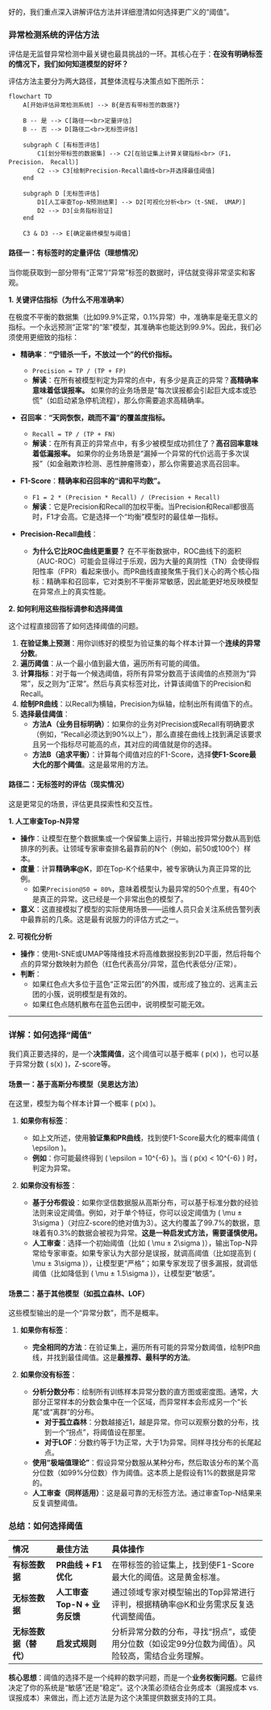 好的，我们重点深入讲解评估方法并详细澄清如何选择更广义的“阈值”。

### 异常检测系统的评估方法

评估是无监督异常检测中最关键也最具挑战的一环。其核心在于：**在没有明确标签的情况下，我们如何知道模型的好坏？**

评估方法主要分为两大路径，其整体流程与决策点如下图所示：

```mermaid
flowchart TD
    A[开始评估异常检测系统] --> B{是否有带标签的数据?}

    B -- 是 --> C[路径一<br>定量评估]
    B -- 否 --> D[路径二<br>无标签评估]

    subgraph C [有标签评估]
        C1[划分带标签的数据集] --> C2[在验证集上计算关键指标<br>（F1， Precision， Recall）]
        C2 --> C3[绘制Precision-Recall曲线<br>并选择最佳阈值]
    end

    subgraph D [无标签评估]
        D1[人工审查Top-N预测结果] --> D2[可视化分析<br>（t-SNE， UMAP）]
        D2 --> D3[业务指标验证]
    end

    C3 & D3 --> E[确定最终模型与阈值]
```

#### 路径一：有标签时的定量评估（理想情况）

当你能获取到一部分带有“正常”/“异常”标签的数据时，评估就变得非常坚实和客观。

**1. 关键评估指标（为什么不用准确率）**

在极度不平衡的数据集（比如99.9%正常，0.1%异常）中，准确率是毫无意义的指标。一个永远预测“正常”的“笨”模型，其准确率也能达到99.9%。因此，我们必须使用更细致的指标：

*   **精确率**：**“宁错杀一千，不放过一个”的代价指标。**
    *   `Precision = TP / (TP + FP)`
    *   **解读**：在所有被模型判定为异常的点中，有多少是真正的异常？**高精确率意味着低误报率。** 如果你的业务场景是“每次误报都会引起巨大成本或恐慌”（如启动紧急停机流程），那么你需要追求高精确率。

*   **召回率**：**“天网恢恢，疏而不漏”的覆盖度指标。**
    *   `Recall = TP / (TP + FN)`
    *   **解读**：在所有真正的异常点中，有多少被模型成功抓住了？**高召回率意味着低漏报率。** 如果你的业务场景是“漏掉一个异常的代价远高于多次误报”（如金融欺诈检测、恶性肿瘤筛查），那么你需要追求高召回率。

*   **F1-Score**：**精确率和召回率的“调和平均数”。**
    *   `F1 = 2 * (Precision * Recall) / (Precision + Recall)`
    *   **解读**：它是Precision和Recall的加权平衡。当Precision和Recall都很高时，F1才会高。它是选择一个“均衡”模型时的最佳单一指标。

*   **Precision-Recall曲线**：
    *   **为什么它比ROC曲线更重要？** 在不平衡数据中，ROC曲线下的面积（AUC-ROC）可能会显得过于乐观，因为大量的真阴性（TN）会使得假阳性率（FPR）看起来很小。而PR曲线直接聚焦于我们关心的两个核心指标：精确率和召回率，它对类别不平衡非常敏感，因此能更好地反映模型在异常点上的真实性能。

**2. 如何利用这些指标调参和选择阈值**

这个过程直接回答了如何选择阈值的问题。

1.  **在验证集上预测**：用你训练好的模型为验证集的每个样本计算一个**连续的异常分数**。
2.  **遍历阈值**：从一个最小值到最大值，遍历所有可能的阈值。
3.  **计算指标**：对于每一个候选阈值，将所有异常分数高于该阈值的点预测为“异常”，反之则为“正常”。然后与真实标签对比，计算该阈值下的Precision和Recall。
4.  **绘制PR曲线**：以Recall为横轴，Precision为纵轴，绘制出所有阈值下的点。
5.  **选择最佳阈值**：
    *   **方法A（业务目标明确）**：如果你的业务对Precision或Recall有明确要求（例如，“Recall必须达到90%以上”），那么直接在曲线上找到满足该要求且另一个指标尽可能高的点，其对应的阈值就是你的选择。
    *   **方法B（追求平衡）**：计算每个阈值对应的F1-Score，选择**使F1-Score最大化的那个阈值**。这是最常用的方法。

#### 路径二：无标签时的评估（现实情况）

这是更常见的场景，评估更具探索性和交互性。

**1. 人工审查Top-N异常**

*   **操作**：让模型在整个数据集或一个保留集上运行，并输出按异常分数从高到低排序的列表。让领域专家审查排名最靠前的N个（例如，前50或100个）样本。
*   **度量**：计算**精确率@K**，即在Top-K个结果中，被专家确认为真正异常的比例。
    *   如果`Precision@50 = 80%`，意味着模型认为最异常的50个点里，有40个是真正的异常。这已经是一个非常出色的模型了。
*   **意义**：这直接模拟了模型的实际使用场景——运维人员只会关注系统告警列表中最靠前的几条。这是最有说服力的评估方式之一。

**2. 可视化分析**

*   **操作**：使用t-SNE或UMAP等降维技术将高维数据投影到2D平面，然后将每个点的异常分数映射为颜色（红色代表高分/异常，蓝色代表低分/正常）。
*   **判断**：
    *   如果红色点大多位于蓝色“正常云团”的外围，或形成了独立的、远离主云团的小簇，说明模型是有效的。
    *   如果红色点随机散布在蓝色云团中，说明模型可能无效。

---

### 详解：如何选择“阈值”

我们真正要选择的，是一个**决策阈值**，这个阈值可以基于概率 \( p(x) \)，也可以基于异常分数 \( s(x) \)，Z-score等。

#### 场景一：基于高斯分布模型（吴恩达方法）

在这里，模型为每个样本计算一个概率 \( p(x) \)。

1.  **如果你有标签**：
    *   如上文所述，使用**验证集和PR曲线**，找到使F1-Score最大化的概率阈值 \( \epsilon \)。
    *   **例如**：你可能最终得到 \( \epsilon = 10^{-6} \)。当 \( p(x) < 10^{-6} \) 时，判定为异常。

2.  **如果你没有标签**：
    *   **基于分布假设**：如果你坚信数据服从高斯分布，可以基于标准分数的经验法则来设定阈值。例如，对于单个特征，你可以设定阈值为 \( \mu ± 3\sigma \)（对应Z-score的绝对值为3）。这大约覆盖了99.7%的数据，意味着有0.3%的数据会被视为异常。**这是一种启发式方法，需要谨慎使用。**
    *   **人工审查**：选择一个初始阈值（比如 \( \mu ± 2\sigma \)），输出Top-N异常给专家审查。如果专家认为大部分是误报，就调高阈值（比如提高到 \( \mu ± 3\sigma \)），让模型更“严格”；如果专家发现了很多漏报，就调低阈值（比如降低到 \( \mu ± 1.5\sigma \)），让模型更“敏感”。

#### 场景二：基于其他模型（如孤立森林、LOF）

这些模型输出的是一个“异常分数”，而不是概率。

1.  **如果你有标签**：
    *   **完全相同的方法**：在验证集上，遍历所有可能的异常分数阈值，绘制PR曲线，并找到最佳阈值。这是**最推荐、最科学的方法**。

2.  **如果你没有标签**：
    *   **分析分数分布**：绘制所有训练样本异常分数的直方图或密度图。通常，大部分正常样本的分数会集中在一个区域，而异常样本会形成另一个“长尾”或“离群”的分布。
        *   **对于孤立森林**：分数越接近1，越是异常。你可以观察分数的分布，找到一个“拐点”，将阈值设在那里。
        *   **对于LOF**：分数约等于1为正常，大于1为异常。同样寻找分布的长尾起点。
    *   **使用“极端值理论”**：假设异常分数服从某种分布，然后取该分布的某个高分位数（如99%分位数）作为阈值。这本质上是假设有1%的数据是异常的。
    *   **人工审查（同样适用）**：这是最可靠的无标签方法。通过审查Top-N结果来反复调整阈值。

### 总结：如何选择阈值

| 情况                   | 最佳方法                     | 具体操作                                                     |
| :--------------------- | :--------------------------- | :----------------------------------------------------------- |
| **有标签数据**         | **PR曲线 + F1优化**          | 在带标签的验证集上，找到使F1-Score最大化的阈值。这是黄金标准。 |
| **无标签数据**         | **人工审查Top-N + 业务反馈** | 通过领域专家对模型输出的Top异常进行评判，根据精确率@K和业务需求反复迭代调整阈值。 |
| **无标签数据（替代）** | **启发式规则**               | 分析异常分数的分布，寻找“拐点”，或使用分位数（如设定99分位数为阈值）。风险较高，需结合业务理解。 |

**核心思想**：阈值的选择不是一个纯粹的数学问题，而是一个**业务权衡问题**。它最终决定了你的系统是“敏感”还是“稳定”。这个决策必须结合业务成本（漏报成本 vs. 误报成本）来做出，而上述方法是为这个决策提供数据支持的工具。